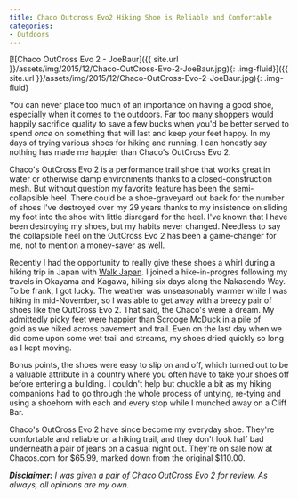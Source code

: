 ```yaml
---
title: Chaco Outcross Evo2 Hiking Shoe is Reliable and Comfortable
categories:
- Outdoors
---
```


[![Chaco OutCross Evo 2 - JoeBaur]({{ site.url }}/assets/img/2015/12/Chaco-OutCross-Evo-2-JoeBaur.jpg){: .img-fluid}]({{ site.url }}/assets/img/2015/12/Chaco-OutCross-Evo-2-JoeBaur.jpg){: .img-fluid}

You can never place too much of an importance on having a good shoe, especially when it comes to the outdoors. Far too many shoppers would happily sacrifice quality to save a few bucks when you'd be better served to spend _once_ on something that will last and keep your feet happy. In my days of trying various shoes for hiking and running, I can honestly say nothing has made me happier than Chaco's OutCross Evo 2.<!-- more -->

Chaco's OutCross Evo 2 is a performance trail shoe that works great in water or otherwise damp environments thanks to a closed-construction mesh. But without question my favorite feature has been the semi-collapsible heel. There could be a shoe-graveyard out back for the number of shoes I've destroyed over my 29 years thanks to my insistence on sliding my foot into the shoe with little disregard for the heel. I've known that I have been destroying my shoes, but my habits never changed. Needless to say the collapsible heel on the OutCross Evo 2 has been a game-changer for me, not to mention a money-saver as well.

Recently I had the opportunity to really give these shoes a whirl during a hiking trip in Japan with [Walk Japan](http://walkjapan.com). I joined a hike-in-progres following my travels in Okayama and Kagawa, hiking six days along the Nakasendo Way. To be frank, I got lucky. The weather was unseasonably warmer while I was hiking in mid-November, so I was able to get away with a breezy pair of shoes like the OutCross Evo 2. That said, the Chaco's were a dream. My admittedly picky feet were happier than Scrooge McDuck in a pile of gold as we hiked across pavement and trail. Even on the last day when we did come upon some wet trail and streams, my shoes dried quickly so long as I kept moving.

Bonus points, the shoes were easy to slip on and off, which turned out to be a valuable attribute in a country where you often have to take your shoes off before entering a building. I couldn't help but chuckle a bit as my hiking companions had to go through the whole process of untying, re-tying and using a shoehorn with each and every stop while I munched away on a Cliff Bar.

Chaco's OutCross Evo 2 have since become my everyday shoe. They're comfortable and reliable on a hiking trail, and they don't look half bad underneath a pair of jeans on a casual night out. They're on sale now at Chacos.com for $65.99, marked down from the original $110.00.

_**Disclaimer:** I was given a pair of Chaco OutCross Evo 2 for review. As always, all opinions are my own._
